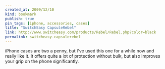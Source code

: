 ```yaml
---
created_at: 2009/12/10
kind: bookmark
publish: true
pin_tags: [iphone, accessories, cases]
title: "SwitchEasy CapsuleRebel"
link: http://www.switcheasy.com/products/Rebel/Rebel.php?color=black
permalink: switcheasy-capsulerebel
---
```


iPhone cases are two a penny, but I've used this one for a while now and really like it. It offers quite a lot of protection without bulk, but also improves your grip on the phone significantly.
